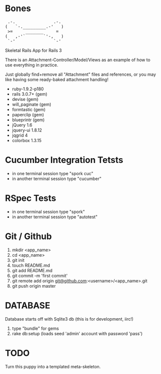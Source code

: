 Bones
=====
<pre>
 .-.               .-.
(   `-._________.-'   )
 >=     _______     =
(   ,-'`       `'-,   )
 `-'               `-'
</pre>
Skeletal Rails App for Rails 3

There is an Attachment-Controller/Model/Views as an example of how to use everything in practice.

Just globally find+remove all "Attachment" files and references, or you may like having some ready-baked attachment handling!

- ruby-1.9.2-p180
- rails 3.0.7+ (gem)
- devise (gem)
- will_paginate (gem)
- formtastic (gem)
- paperclip (gem)
- blueprintr (gem)
- jQuery 1.6
- jquery-ui 1.8.12
- jqgrid 4
- colorbox 1.3.15


Cucumber Integration Tetsts
===========================

- in one terminal session type "spork cuc"
- in another terminal session type "cucumber"

RSpec Tests
===========

- in one terminal session type "spork"
- in another terminal session type "autotest"


Git / Github
============

  1. mkdir \<app_name\>
  2. cd \<app_name\>
  3. git init
  4. touch README.md
  5. git add README.md
  6. git commit -m 'first commit'
  7. git remote add origin git@github.com:\<username\>/\<app_name\>.git
  8. git push origin master


DATABASE
========

Database starts off with Sqlite3 db   (this is for development, iirc!)

  1. type "bundle" for gems
  2. rake db:setup (loads seed 'admin' account with password 'pass')

TODO
====

Turn this puppy into a templated meta-skeleton.